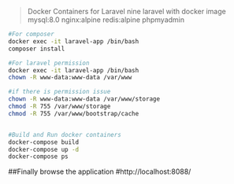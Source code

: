 
> Docker Containers for Laravel nine
laravel with docker image                  
mysql:8.0
nginx:alpine
redis:alpine
phpmyadmin

``` bash
#For composer
docker exec -it laravel-app /bin/bash
composer install

#For laravel permission
docker exec -it laravel-app /bin/bash
chown -R www-data:www-data /var/www

#if there is permission issue
chown -R www-data:www-data /var/www/storage
chmod -R 755 /var/www/storage
chmod -R 755 /var/www/bootstrap/cache


#Build and Run docker containers
docker-compose build
docker-compose up -d
docker-compose ps
```
##Finally browse the application
#http://localhost:8088/
